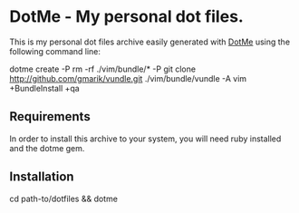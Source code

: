 DotMe - My personal dot files.
===

This is my personal dot files archive easily generated with [DotMe](http://rubygems.org/gems/dotme) using the following command line:

  dotme create -P rm -rf ./vim/bundle/* -P git clone http://github.com/gmarik/vundle.git ./vim/bundle/vundle -A vim +BundleInstall +qa 

## Requirements

In order to install this archive to your system, you will need ruby installed and the dotme gem.

## Installation

  cd path-to/dotfiles && dotme

